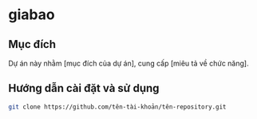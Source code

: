 # giabao

## Mục đích
Dự án này nhằm [mục đích của dự án], cung cấp [miêu tả về chức năng].

## Hướng dẫn cài đặt và sử dụng
   ```bash
   git clone https://github.com/tên-tài-khoản/tên-repository.git

